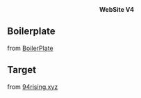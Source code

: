 <div align="center">
<strong>WebSite V4</strong>
</div>

## Boilerplate
from [BoilerPlate](https://github.com/kococo-code/React-boilerplate)
## Target
from [94rising.xyz](https://94rising.xyz)

